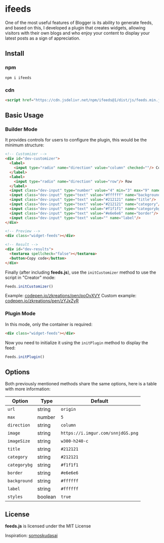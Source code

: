 # ifeeds

One of the most useful features of Blogger is its ability to generate feeds, and based on this, I developed a plugin that creates widgets, allowing visitors with their own blogs and who enjoy your content to display your latest posts as a sign of appreciation.

## Install

### npm

```
npm i ifeeds
```

### cdn

```html
<script href="https://cdn.jsdelivr.net/npm/ifeeds@1/dist/js/feeds.min.js"></script>
```

## Basic Usage

### Builder Mode

It provides controls for users to configure the plugin, this would be the minimum structure:

```html
<!-- Customizer -->
<div id="dev-customizer">
  <label>
    <input type="radio" name="direction" value="column" checked=""/> Column
  </label>
  <label>
    <input type="radio" name="direction" value="row"/> Row
  </label> 
  <input class="dev-input" type="number" value="4" min="3" max="9" name="max"/>
  <input class="dev-input" type="text" value="#ffffff" name="background"/>
  <input class="dev-input" type="text" value="#212121" name="title"/>
  <input class="dev-input" type="text" value="#212121" name="category"/>
  <input class="dev-input" type="text" value="#f1f1f1" name="categorybg"/>
  <input class="dev-input" type="text" value="#e6e6e6" name="border"/>
  <input class="dev-input" type="text" value="" name="label"/>
</div>

<!-- Preview -->
<div class="widget-feeds"></div>

<!-- Result -->
<div id="dev-results">
  <textarea spellcheck="false"></textarea>
  <button>Copy code</button>
</div>
```

Finally (after including **feeds.js**), use the `initCustomizer` method to use the script in "Creator" mode:

```js
Feeds.initCustomizer()
```

Example: [codepen.io/zkreations/pen/poOvXVY](https://codepen.io/zkreations/pen/poOvXVY)
Custom example: [codepen.io/zkreations/pen/zYJxZyR](https://codepen.io/zkreations/pen/zYJxZyR)

### Plugin Mode


In this mode, only the container is required:

```html
<div class="widget-feeds"></div>
```

Now you need to initialize it using the `initPlugin` method to display the feed:

```js
Feeds.initPlugin()
```

## Options

Both previously mentioned methods share the same options, here is a table with more information:

| Option         | Type       | Default
| -------------- | ---------- | ---------
|  `url`         | string     | `origin`
|  `max`         | number     | `5`
|  `direction`   | string     | `column`
|  `image`       | string     | `https://i.imgur.com/snnjdGS.png`
|  `imageSize`   | string     | `w300-h240-c`
|  `title`       | string     | `#212121`
|  `category`    | string     | `#212121`
|  `categorybg`  | string     | `#f1f1f1`
|  `border`      | string     | `#e6e6e6`
|  `background`  | string     | `#ffffff`
|  `label`       | string     | `#ffffff`
|  `styles`      | boolean    | `true`

## License

**feeds.js** is licensed under the MIT License

Inspiration: [somoskudasai](https://somoskudasai.com/webmasters/)
